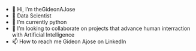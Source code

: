 - 👋 Hi, I’m theGideonAJose
- 👀 Data Scientist
- 🌱 I’m currently python
- 💞️ I’m looking to collaborate on projects that advance human interraction with Artificial Intelligence
- 📫 How to reach me Gideon Ajose on LinkedIn

<!---
ajosegideont/ajosegideont is a ✨ special ✨ repository because its `README.md` (this file) appears on your GitHub profile.
You can click the Preview link to take a look at your changes.
--->
